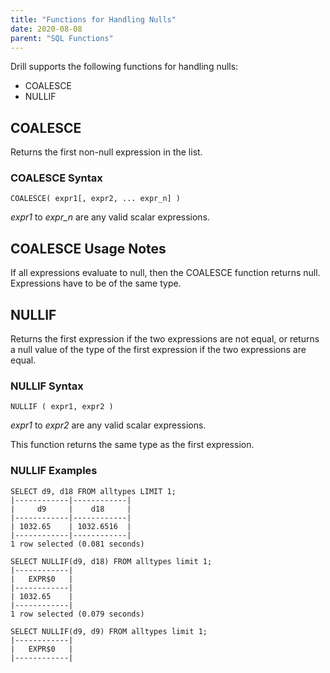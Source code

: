 ```yaml
---
title: "Functions for Handling Nulls"
date: 2020-08-08
parent: "SQL Functions"
---
```


Drill supports the following functions for handling nulls:

* COALESCE
* NULLIF

## COALESCE
Returns the first non-null expression in the list. 

### COALESCE Syntax

    COALESCE( expr1[, expr2, ... expr_n] )

*expr1* to *expr_n* are any valid scalar expressions.

## COALESCE Usage Notes
If all expressions evaluate to null, then the COALESCE function returns null. Expressions have to be of the same type.

## NULLIF
Returns the first expression if the two expressions are not equal, or 
returns a null value of the type of the first expression if the two expressions are equal.

### NULLIF Syntax

    NULLIF ( expr1, expr2 )

*expr1* to *expr2* are any valid scalar expressions.

This function returns the same type as the first expression.

### NULLIF Examples

    SELECT d9, d18 FROM alltypes LIMIT 1;
    |------------|------------|
    |     d9     |    d18     |
    |------------|------------|
    | 1032.65    | 1032.6516  |
    |------------|------------|
    1 row selected (0.081 seconds)

    SELECT NULLIF(d9, d18) FROM alltypes limit 1;
    |------------|
    |   EXPR$0   |
    |------------|
    | 1032.65    |
    |------------|
    1 row selected (0.079 seconds)

    SELECT NULLIF(d9, d9) FROM alltypes limit 1;
    |------------|
    |   EXPR$0   |
    |------------|
